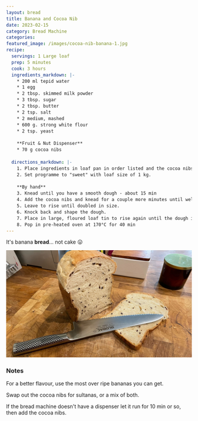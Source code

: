 ```yaml
---
layout: bread
title: Banana and Cocoa Nib
date: 2023-02-15
category: Bread Machine
categories: 
featured_image: /images/cocoa-nib-banana-1.jpg
recipe:
  servings: 1 Large loaf
  prep: 5 minutes
  cook: 3 hours
  ingredients_markdown: |-
    * 200 ml tepid water
    * 1 egg
    * 2 tbsp. skimmed milk powder
    * 3 tbsp. sugar
    * 2 tbsp. butter
    * 2 tsp. salt
    * 2 medium, mashed
    * 600 g. strong white flour
    * 2 tsp. yeast

    **Fruit & Nut Dispenser**
    * 70 g cocoa nibs

  directions_markdown: |-
    1. Place ingredients in loaf pan in order listed and the cocoa nibs into the fruit and nut dispenser compartment.
    2. Set programme to "sweet" with loaf size of 1 kg.
   
    **By hand**
    3. Knead until you have a smooth dough - about 15 min
    4. Add the cocoa nibs and knead for a couple more minutes until well distributed
    5. Leave to rise until doubled in size.
    6. Knock back and shape the dough.
    7. Place in large, floured loaf tin to rise again until the dough is a centimetre or so above the rim.
    8. Pop in pre-heated oven at 170°C for 40 min
---
```

It's banana **bread**... not cake 😛

![Cocoa nib Banana Bread](/images/cocoa-nib-banana-2.jpg "Cocoa Nib Banana Bread Slice")

### Notes
For a better flavour, use the most over ripe bananas you can get.

Swap out the cocoa nibs for sultanas, or a mix of both.

If the bread machine doesn't have a dispenser let it run for 10 min or so, then add the cocoa nibs.

